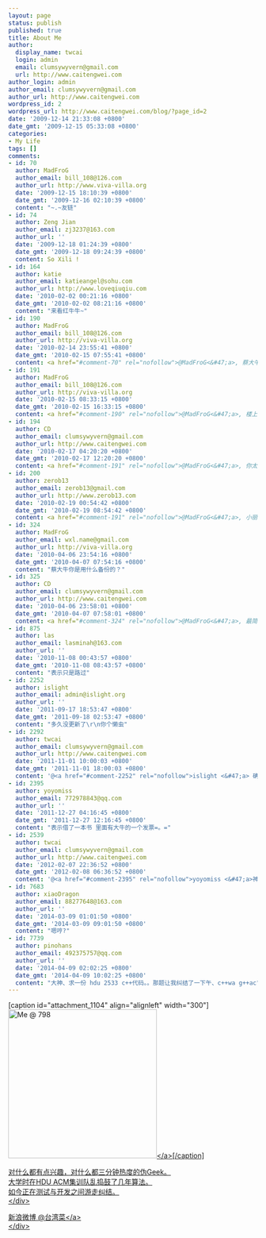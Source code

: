 ```yaml
---
layout: page
status: publish
published: true
title: About Me
author:
  display_name: twcai
  login: admin
  email: clumsywyvern@gmail.com
  url: http://www.caitengwei.com
author_login: admin
author_email: clumsywyvern@gmail.com
author_url: http://www.caitengwei.com
wordpress_id: 2
wordpress_url: http://www.caitengwei.com/blog/?page_id=2
date: '2009-12-14 21:33:08 +0800'
date_gmt: '2009-12-15 05:33:08 +0800'
categories:
- My Life
tags: []
comments:
- id: 70
  author: MadFroG
  author_email: bill_108@126.com
  author_url: http://www.viva-villa.org
  date: '2009-12-15 18:10:39 +0800'
  date_gmt: '2009-12-16 02:10:39 +0800'
  content: "~.~友链"
- id: 74
  author: Zeng Jian
  author_email: zj3237@163.com
  author_url: ''
  date: '2009-12-18 01:24:39 +0800'
  date_gmt: '2009-12-18 09:24:39 +0800'
  content: So Xili !
- id: 164
  author: katie
  author_email: katieangel@sohu.com
  author_url: http://www.loveqiuqiu.com
  date: '2010-02-02 00:21:16 +0800'
  date_gmt: '2010-02-02 08:21:16 +0800'
  content: "来看红牛牛~"
- id: 190
  author: MadFroG
  author_email: bill_108@126.com
  author_url: http://viva-villa.org
  date: '2010-02-14 23:55:41 +0800'
  date_gmt: '2010-02-15 07:55:41 +0800'
  content: <a href="#comment-70" rel="nofollow">@MadFroG<&#47;a>, 蔡大牛多更新点犀利美文啊。
- id: 191
  author: MadFroG
  author_email: bill_108@126.com
  author_url: http://viva-villa.org
  date: '2010-02-15 08:33:15 +0800'
  date_gmt: '2010-02-15 16:33:15 +0800'
  content: <a href="#comment-190" rel="nofollow">@MadFroG<&#47;a>, 楼上何人，何故冒充在下？
- id: 194
  author: CD
  author_email: clumsywyvern@gmail.com
  author_url: http://www.caitengwei.com
  date: '2010-02-17 04:20:20 +0800'
  date_gmt: '2010-02-17 12:20:20 +0800'
  content: <a href="#comment-191" rel="nofollow">@MadFroG<&#47;a>, 你太呆了，居然在这里自言自语
- id: 200
  author: zerob13
  author_email: zerob13@gmail.com
  author_url: http://www.zerob13.com
  date: '2010-02-19 00:54:42 +0800'
  date_gmt: '2010-02-19 08:54:42 +0800'
  content: <a href="#comment-191" rel="nofollow">@MadFroG<&#47;a>, 小丽姐。。。你受什么刺激了。。。
- id: 324
  author: MadFroG
  author_email: wxl.name@gmail.com
  author_url: http://viva-villa.org
  date: '2010-04-06 23:54:16 +0800'
  date_gmt: '2010-04-07 07:54:16 +0800'
  content: "蔡大牛你是用什么备份的？"
- id: 325
  author: CD
  author_email: clumsywyvern@gmail.com
  author_url: http://www.caitengwei.com
  date: '2010-04-06 23:58:01 +0800'
  date_gmt: '2010-04-07 07:58:01 +0800'
  content: <a href="#comment-324" rel="nofollow">@MadFroG<&#47;a>, 最简单的就是用后台Tools里面的Export导出为xml文件吧。
- id: 875
  author: las
  author_email: lasminah@163.com
  author_url: ''
  date: '2010-11-08 00:43:57 +0800'
  date_gmt: '2010-11-08 08:43:57 +0800'
  content: "表示只是路过"
- id: 2252
  author: islight
  author_email: admin@islight.org
  author_url: ''
  date: '2011-09-17 18:53:47 +0800'
  date_gmt: '2011-09-18 02:53:47 +0800'
  content: "多久没更新了\r\n你个懒虫"
- id: 2292
  author: twcai
  author_email: clumsywyvern@gmail.com
  author_url: http://www.caitengwei.com
  date: '2011-11-01 10:00:03 +0800'
  date_gmt: '2011-11-01 18:00:03 +0800'
  content: '@<a href="#comment-2252" rel="nofollow">islight <&#47;a> 确实很久没更新了哈哈。请问你是？'
- id: 2395
  author: yoyomiss
  author_email: 772978843@qq.com
  author_url: ''
  date: '2011-12-27 04:16:45 +0800'
  date_gmt: '2011-12-27 12:16:45 +0800'
  content: "表示借了一本书 里面有大牛的一个发票=。="
- id: 2539
  author: twcai
  author_email: clumsywyvern@gmail.com
  author_url: http://www.caitengwei.com
  date: '2012-02-07 22:36:52 +0800'
  date_gmt: '2012-02-08 06:36:52 +0800'
  content: '@<a href="#comment-2395" rel="nofollow">yoyomiss <&#47;a>神马书？'
- id: 7683
  author: xiaoDragon
  author_email: 88277648@163.com
  author_url: ''
  date: '2014-03-09 01:01:50 +0800'
  date_gmt: '2014-03-09 09:01:50 +0800'
  content: "嗯哼?"
- id: 7739
  author: pinohans
  author_email: 492375757@qq.com
  author_url: ''
  date: '2014-04-09 02:02:25 +0800'
  date_gmt: '2014-04-09 10:02:25 +0800'
  content: "大神、求一份 hdu 2533 c++代码。。那题让我纠结了一下午、c++wa g++ac"
---
```

<p>[caption id="attachment_1104" align="alignleft" width="300"]<a href="http:&#47;&#47;caitengwei.com&#47;blog&#47;wp-content&#47;uploads&#47;2009&#47;12&#47;IMG_0030.jpg"><img src="http:&#47;&#47;caitengwei.com&#47;blog&#47;wp-content&#47;uploads&#47;2009&#47;12&#47;IMG_0030-300x300.jpg" alt="Me @ 798" width="300" height="300" class="size-medium wp-image-1104" &#47;><&#47;a>[&#47;caption]</p>
<div>
对什么都有点兴趣，对什么都三分钟热度的伪Geek。<br />
大学时在HDU ACM集训队乱捣鼓了几年算法。<br />
如今正在测试与开发之间游走纠结。<br />
<&#47;div></p>
<div>
新浪微博 <a href="http:&#47;&#47;weibo.com&#47;twcai">@台湾菜<&#47;a><br />
<&#47;div></p>
